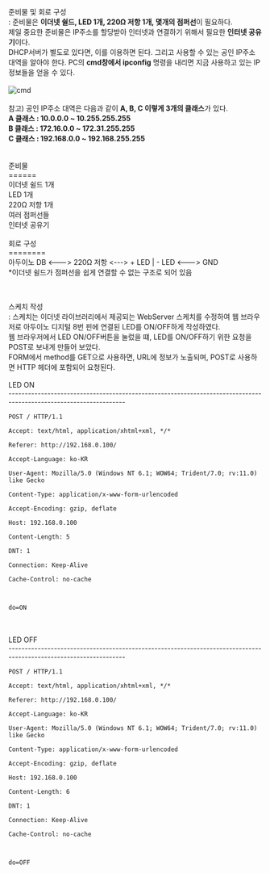 준비물 및 회로 구성<br>
: 준비물은 <b>이더넷 쉴드, LED 1개, 220Ω 저항 1개, 몇개의 점퍼선</b>이 필요하다.<br>
제일 중요한 준비물은 IP주소를 할당받아 인터넷과 연결하기 위해서 필요한 <b>인터넷 공유기</b>이다.<br> 
DHCP서버가 별도로 있다면, 이를 이용하면 된다. 그리고 사용할 수 있는 공인 IP주소 대역을 알아야 한다. PC의 <b>cmd창에서 ipconfig</b> 명령을 내리면 지금 사용하고 있는 IP정보들을 얻을 수 있다.<br><br>
![cmd](https://user-images.githubusercontent.com/59801728/75208543-60a4bb00-57bf-11ea-8815-7d75bd591c25.PNG)<br><br>
참고) 공인 IP주소 대역은 다음과 같이 <b>A, B, C 이렇게 3개의 클래스</b>가 있다.<br>
<b>A 클래스 : 10.0.0.0 ~ 10.255.255.255</b><br>
<b>B 클래스 : 172.16.0.0 ~ 172.31.255.255</b><br>
<b>C 클래스 : 192.168.0.0 ~ 192.168.255.255</b><br><br><br>
준비물<br>
======<br>
이더넷 쉴드 1개<br>
LED 1개<br>
220Ω 저항 1개<br>
여러 점퍼선들<br>
인터넷 공유기<br><br>
회로 구성<br>
========<br>
아두이노 DB <---> 220Ω​ 저항 <---> + LED | - LED <---> GND<br>
*이더넷 쉴드가 점퍼선을 쉽게 연결할 수 없는 구조로 되어 있음<br><br><br>


스케치 작성<br>
: 스케치는 이더넷 라이브러리에서 제공되는 WebServer 스케치를 수정하여 웹 브라우저로 아두이노 디지털 8번 핀에 연결된 LED를 
ON/OFF하게 작성하였다.<br>
 웹 브라우저에서 LED ON/OFF버튼을 눌렀을 떄, LED를 ON/OFF하기 위한 요청을 POST로 보내게 만들어 보았다.<br>
 FORM에서 method를 GET으로 사용하면, URL에 정보가 노출되며, POST로 사용하면 HTTP 헤더에 포함되어 요청된다.<br><br>
 LED ON<br>
------------------------------------------------------------------------------------------------------------------<br>


 ```
 POST / HTTP/1.1

Accept: text/html, application/xhtml+xml, */*

Referer: http://192.168.0.100/

Accept-Language: ko-KR

User-Agent: Mozilla/5.0 (Windows NT 6.1; WOW64; Trident/7.0; rv:11.0) like Gecko

Content-Type: application/x-www-form-urlencoded

Accept-Encoding: gzip, deflate

Host: 192.168.0.100

Content-Length: 5
 
DNT: 1

Connection: Keep-Alive

Cache-Control: no-cache

 

do=ON
```
<br><br>
LED OFF<br>
------------------------------------------------------------------------------------------------------------------<br>


```
POST / HTTP/1.1

Accept: text/html, application/xhtml+xml, */*

Referer: http://192.168.0.100/

Accept-Language: ko-KR

User-Agent: Mozilla/5.0 (Windows NT 6.1; WOW64; Trident/7.0; rv:11.0) like Gecko

Content-Type: application/x-www-form-urlencoded

Accept-Encoding: gzip, deflate

Host: 192.168.0.100

Content-Length: 6

DNT: 1

Connection: Keep-Alive

Cache-Control: no-cache



do=OFF
```